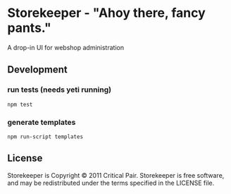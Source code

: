 # Storekeeper - "Ahoy there, fancy pants."
A drop-in UI for webshop administration

## Development

### run tests (needs yeti running)
`npm test`

### generate templates
`npm run-script templates`

## License

Storekeeper is Copyright © 2011 Critical Pair. Storekeeper is free software, and may be redistributed under the terms specified in the LICENSE file.
